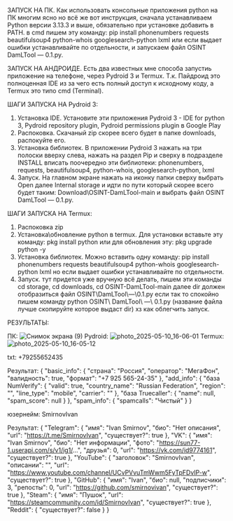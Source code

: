 ЗАПУСК НА ПК.
Как использовать консольные приложения python на ПК многим ясно но всё же вот инструкция, сначала устанавливаем Python версии 3.13.3 и выше, обязательно при установке добавить в PATH. в cmd пишем эту команду: pip install phonenumbers requests beautifulsoup4 python-whois googlesearch-python lxml или если выдает ошибки устанавливайте по отдельности, и запускаем файл OSINT DamLTool — 0.1.py.

ЗАПУСК НА АНДРОИДЕ.
Есть два известных мне способа запустиь приложение на телефоне, через Pydroid 3 и Termux. Т.к. Пайдроид это полноценная IDE из за чего есть полный доступ к исходному коду, а Termux это типо cmd (Terminal).

ШАГИ ЗАПУСКА НА Pydroid 3:
1. Установка IDE. Установите эти приложения Pydroid 3 - IDE for python 3, Pydroid repository plugin, Pydroid permissions plugin в Google Play
2. Распоковка. Скачаный zip скорее всего будет в папке downloads, распокуйте его.
3. Установка библиотек. В приложении Pydroid 3 нажать на три полоски вверху слева, нажать на раздел Pip и сверху в подразделе INSTALL вписать поочередно эти библиотеки: phonenumbers, requests, beautifulsoup4, python-whois, googlesearch-python, lxml
4. Запуск. На главном экране нажать на иконку папки сверху выбрать Open далее Internal storage и идти по пути который скорее всего будет таким: Download\OSINT-DamLTool-main и выбрать файл OSINT DamLTool — 0.1.py.

ШАГИ ЗАПУСКА НА Termux:
1. Распоковка zip
2. Установка\обновление python в termux. Для установки вставьте эту команду: pkg install python или для обновления эту: pkg upgrade python -y
3. Установка библиотек. Можно вставить одну команду: pip install phonenumbers requests beautifulsoup4 python-whois googlesearch-python lxml но если выдает ошибки устанавливайте по отдельности.
4. Запуск. тут придется уже вручную всё делать, пишем эти команды cd storage, cd downloads, cd OSINT-DamLTool-main далее dir должен отобразиться файл OSINT\DamLTool\—\0.1.py если так то спокойно пишем команду python OSINT\ DamLTool\ —\ 0.1.py (название файла лучше скопируйте которое выдаст dir) хз как облегчить запуск.

РЕЗУЛЬТАТЫ:

ПК:
![Снимок экрана (9)](https://github.com/user-attachments/assets/b5e8e64d-7e28-417f-8a9b-39a564813045)
Pydroid:
![photo_2025-05-10_16-06-01](https://github.com/user-attachments/assets/fac013c0-42ee-466d-9494-9ef6ff634540)
Termux:
![photo_2025-05-10_16-05-12](https://github.com/user-attachments/assets/c7247777-6a9f-497f-a029-7398c6bde9a8)

txt:
+79255652435

Результат:
{
  "basic_info": {
    "страна": "Россия",
    "оператор": "МегаФон",
    "валидность": true,
    "формат": "+7 925 565-24-35"
  },
  "add_info": {
    "база NumVerify": {
      "valid": true,
      "country_name": "Russian Federation",
      "region": "",
      "line_type": "mobile",
      "carrier": ""
    },
    "база Truecaller": {
      "name": null,
      "spam_score": null
    }
  },
  "spam_info": {
    "spamcalls": "Чистый"
  }
}

юзернейм: SmirnovIvan

Результат:
{
  "Telegram": {
    "имя": "Ivan Smirnov",
    "био": "Нет описания",
    "url": "https://t.me/SmirnovIvan",
    "существует?": true
  },
  "VK": {
    "имя": "Ivan Smirnov",
    "био": "Нет информации",
    "фото": "https://sun77-1.userapi.com/s/v1/ig1/...",
    "друзья": 0,
    "url": "https://vk.com/id9774161",
    "существует?": true
  },
  "YouTube": {
    "заголовок": "SmirnovIvan",
    "описании": "",
    "url": "https://www.youtube.com/channel/UCvPVvuTmWwm5FyTpFDvIP-w",
    "существует?": true
  },
  "GitHub": {
    "имя": "Ivan",
    "био": null,
    "подписчики": 3,
    "репосты": 0,
    "url": "https://github.com/smirnovivan",
    "существует?": true
  },
  "Steam": {
    "имя": "Пушок",
    "url": "https://steamcommunity.com/id/SmirnovIvan",
    "существует?": true
  },
  "Reddit": {
    "существует?": false
  }
}
